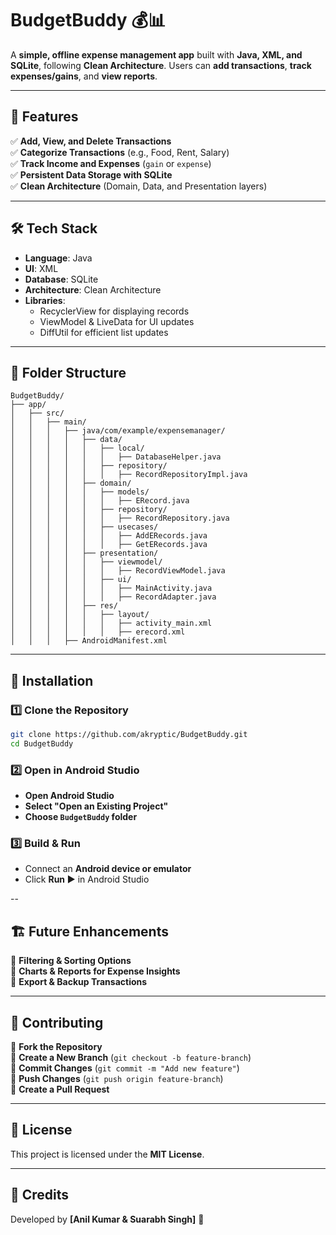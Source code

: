 # BudgetBuddy 💰📊

A **simple, offline expense management app** built with **Java, XML, and SQLite**, following **Clean Architecture**. Users can **add transactions**, **track expenses/gains**, and **view reports**.

---

## 📌 Features
✅ **Add, View, and Delete Transactions**  
✅ **Categorize Transactions** (e.g., Food, Rent, Salary)  
✅ **Track Income and Expenses** (`gain` or `expense`)  
✅ **Persistent Data Storage with SQLite**  
✅ **Clean Architecture** (Domain, Data, and Presentation layers)  

---

## 🛠 Tech Stack
- **Language**: Java 
- **UI**: XML  
- **Database**: SQLite
- **Architecture**: Clean Architecture  
- **Libraries**:  
  - RecyclerView for displaying records  
  - ViewModel & LiveData for UI updates  
  - DiffUtil for efficient list updates  

---

## 📂 Folder Structure

```
BudgetBuddy/
├── app/
│   ├── src/
│   │   ├── main/
│   │   │   ├── java/com/example/expensemanager/
│   │   │   │   ├── data/                 
│   │   │   │   │   ├── local/         
│   │   │   │   │   │   ├── DatabaseHelper.java
│   │   │   │   │   ├── repository/      
│   │   │   │   │   │   ├── RecordRepositoryImpl.java
│   │   │   │   ├── domain/              
│   │   │   │   │   ├── models/         
│   │   │   │   │   │   ├── ERecord.java
│   │   │   │   │   ├── repository/      
│   │   │   │   │   │   ├── RecordRepository.java
│   │   │   │   │   ├── usecases/      
│   │   │   │   │   │   ├── AddERecords.java
│   │   │   │   │   │   ├── GetERecords.java
│   │   │   │   ├── presentation/    
│   │   │   │   │   ├── viewmodel/      
│   │   │   │   │   │   ├── RecordViewModel.java
│   │   │   │   │   ├── ui/            
│   │   │   │   │   │   ├── MainActivity.java
│   │   │   │   │   │   ├── RecordAdapter.java
│   │   │   │   ├── res/                   
│   │   │   │   │   ├── layout/
│   │   │   │   │   │   ├── activity_main.xml
│   │   │   │   │   │   ├── erecord.xml
│   │   │   ├── AndroidManifest.xml
```

---

## 🚀 Installation
### **1️⃣ Clone the Repository**
```sh
git clone https://github.com/akryptic/BudgetBuddy.git
cd BudgetBuddy
```

### **2️⃣ Open in Android Studio**
- **Open Android Studio**  
- **Select "Open an Existing Project"**  
- **Choose `BudgetBuddy` folder**  

### **3️⃣ Build & Run**
- Connect an **Android device or emulator**  
- Click **Run ▶️** in Android Studio  

--

## 🏗 Future Enhancements
🔹 **Filtering & Sorting Options**  
🔹 **Charts & Reports for Expense Insights**  
🔹 **Export & Backup Transactions**  

---

## 🤝 Contributing
🔹 **Fork the Repository**  
🔹 **Create a New Branch** (`git checkout -b feature-branch`)  
🔹 **Commit Changes** (`git commit -m "Add new feature"`)  
🔹 **Push Changes** (`git push origin feature-branch`)  
🔹 **Create a Pull Request**  

---

## 📜 License
This project is licensed under the **MIT License**.  

---

## 🙌 Credits
Developed by **[Anil Kumar & Suarabh Singh]** 🚀
